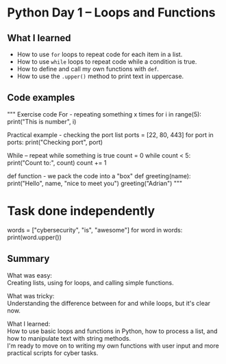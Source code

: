 # Python Day 1 – Loops and Functions

## What I learned
- How to use `for` loops to repeat code for each item in a list.
- How to use `while` loops to repeat code while a condition is true.
- How to define and call my own functions with `def`.
- How to use the `.upper()` method to print text in uppercase.

## Code examples

""" Exercise code
 For - repeating something x times
for i in range(5):
    print("This is number", i)

 Practical example - checking the port list
ports = [22, 80, 443]
for port in ports:
    print("Checking port", port)

 While – repeat while something is true
count = 0
while count < 5:
    print("Count to:", count)
    count += 1

 def function - we pack the code into a "box"
def greeting(name):
    print("Hello", name, "nice to meet you")
greeting("Adrian")
"""

# Task done independently
words = ["cybersecurity", "is", "awesome"]
for word in words:
    print(word.upper())

## Summary

What was easy:  
Creating lists, using for loops, and calling simple functions.

What was tricky:  
Understanding the difference between for and while loops, but it's clear now.

What I learned:  
How to use basic loops and functions in Python, how to process a list, and how to manipulate text with string methods.  
I'm ready to move on to writing my own functions with user input and more practical scripts for cyber tasks.
